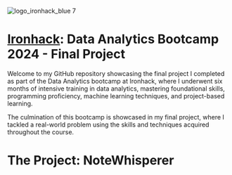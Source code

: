 ![logo_ironhack_blue 7](https://user-images.githubusercontent.com/23629340/40541063-a07a0a8a-601a-11e8-91b5-2f13e4e6b441.png)
# [Ironhack](https://www.ironhack.com/pt-en): Data Analytics Bootcamp 2024 - Final Project
Welcome to my GitHub repository showcasing the final project I completed as part of the Data Analytics bootcamp at Ironhack, where I underwent six months of intensive training in data analytics, mastering foundational skills, programming proficiency, machine learning techniques, and project-based learning.

The culmination of this bootcamp is showcased in my final project, where I tackled a real-world problem using the skills and techniques acquired throughout the course.

# The Project: NoteWhisperer 
